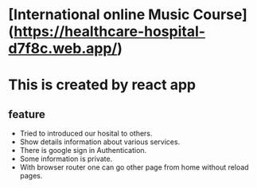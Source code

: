 # [International online Music Course] (https://healthcare-hospital-d7f8c.web.app/)
# This is created by react app
## feature
* Tried to introduced our hosital to others.
* Show details information about various services.
* There is google sign in Authentication.
* Some information is private.
* With browser router one can go other page from home without reload pages.